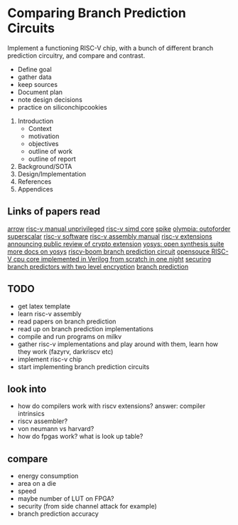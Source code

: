 # Comparing Branch Prediction Circuits

Implement a functioning RISC-V chip, with a bunch of different branch prediction circuitry, and compare and contrast.

* Define goal
* gather data
* keep sources
* Document plan
* note design decisions
* practice on siliconchipcookies

1. Introduction
    - Context
    - motivation
    - objectives
    - outline of work
    - outline of report
2. Background/SOTA
3. Design/Implementation
4. References
5. Appendices

## Links of papers read
[arrow](https://arxiv.org/pdf/2107.07169)
[risc-v manual unprivileged](https://riscv.org/wp-content/uploads/2019/12/riscv-spec-20191213.pdf)
[risc-v simd core](https://github.com/openhwgroup/core-v-polara-apu)
[spike](https://github.com/riscv-software-src/riscv-isa-sim/blob/master/README.md)
[olympia: outoforder superscalar](https://github.com/riscv-software-src/riscv-perf-model)
[risc-v software](https://github.com/riscv-software-src)
[risc-v assembly manual](https://github.com/riscv-non-isa/riscv-asm-manual)
[risc-v extensions](https://en.wikichip.org/wiki/risc-v/standard_extensions)
[announcing public review of crypto extension](https://riscv.org/blog/2021/09/risc-v-cryptography-extensions-task-group-announces-public-review-of-the-scalar-cryptography-extensions/)
[yosys: open synthesis suite](https://yosyshq.net/yosys/)
[more docs on yosys](https://yosyshq.readthedocs.io/projects/yosys/en/latest/index.html)
[riscv-boom branch prediction circuit](https://docs.boom-core.org/en/latest/sections/branch-prediction/)
[opensouce RISC-V cpu core implemented in Verilog from scratch in one night](https://github.com/darklife/darkriscv)
[securing branch predictors with two level encryption](https://dl.acm.org/doi/10.1145/3404189)
[branch prediction](https://en.wikipedia.org/wiki/Branch_predictor)

## TODO
* get latex template
* learn risc-v assembly
* read papers on branch prediction
* read up on branch prediction implementations
* compile and run programs on milkv
* gather risc-v implementations and play around with them, learn how they work (fazyrv, darkriscv etc)
* implement risc-v chip
* start implementing branch prediction circuits

## look into
* how do compilers work with riscv extensions? answer: compiler intrinsics
* riscv assembler?
* von neumann vs harvard?
* how do fpgas work? what is look up table?

## compare
* energy consumption
* area on a die
* speed
* maybe number of LUT on FPGA?
* security (from side channel attack for example)
* branch prediction accuracy
